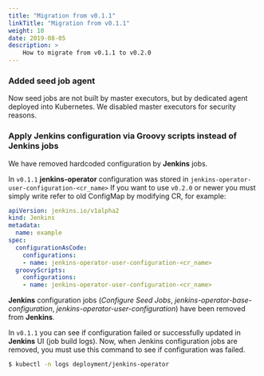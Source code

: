 ```yaml
---
title: "Migration from v0.1.1"
linkTitle: "Migration from v0.1.1"
weight: 10
date: 2019-08-05
description: >
    How to migrate from v0.1.1 to v0.2.0
---
```


### Added seed job agent
Now seed jobs are not built by master executors, but by dedicated agent deployed into Kubernetes. We disabled master executors for security reasons.

### Apply Jenkins configuration via Groovy scripts instead of Jenkins jobs
We have removed hardcoded configuration by **Jenkins** jobs. 

In `v0.1.1` **jenkins-operator** configuration was stored in `jenkins-operator-user-configuration-<cr_name>`
If you want to use `v0.2.0` or newer you must simply write refer to old ConfigMap by modifying CR, for example:

```yaml
apiVersion: jenkins.io/v1alpha2
kind: Jenkins
metadata:
  name: example
spec:
  configurationAsCode:
    configurations: 
    - name: jenkins-operator-user-configuration-<cr_name>
  groovyScripts:
    configurations:
    - name: jenkins-operator-user-configuration-<cr_name>
```

**Jenkins** configuration jobs (*Configure Seed Jobs*, *jenkins-operator-base-configuration*, *jenkins-operator-user-configuration*) have been removed from **Jenkins**.

In `v0.1.1` you can see if configuration failed or successfully updated in **Jenkins** UI (job build logs).
Now, when Jenkins configuration jobs are removed, you must use this command to see if configuration was failed.
```bash
$ kubectl -n logs deployment/jenkins-operator
```